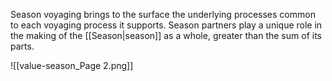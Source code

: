 Season voyaging brings to the surface the underlying processes common to each voyaging process it supports. Season partners play a unique role in the making of the [[Season|season]] as a whole, greater than the sum of its parts. 

![[value-season_Page 2.png]]